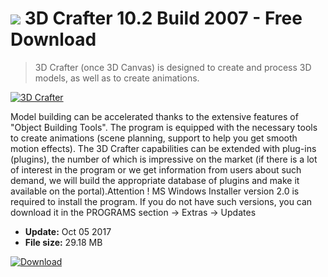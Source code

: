 # ![](https://cdn.softexe.net/static/icon/win.gif) 3D Crafter 10.2 Build 2007 - Free Download

> 3D Crafter (once 3D Canvas) is designed to create and process 3D models, as well as to create animations.

[![3D Crafter](https:https://tse4.mm.bing.net/th?id=OIP.Xx_rTjNYD-Vbrox9gtXiAwHaF7&pid=Api)](https://softexe.net/win/multimedia/graphics-design/3d-crafter:pRgab.html)

Model building can be accelerated thanks to the extensive features of "Object Building Tools". The program is equipped with the necessary tools to create animations (scene planning, support to help you get smooth motion effects). The 3D Crafter capabilities can be extended with plug-ins (plugins), the number of which is impressive on the market (if there is a lot of interest in the program or we get information from users about such demand, we will build the appropriate database of plugins and make it available on the portal).Attention ! 
 MS Windows Installer version 2.0 is required to install the program. If you do not have such versions, you can download it in the PROGRAMS section -&gt; Extras -&gt; Updates


- **Update:** Oct 05 2017
- **File size:** 29.18 MB

[![Download](https://cdn.softexe.net/static/img/download.png)](https://softexe.net/win/multimedia/graphics-design/3d-crafter:pRgab.html)

